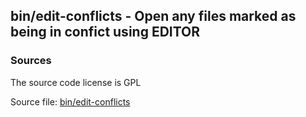 ## bin/edit-conflicts - Open any files marked as being in confict using EDITOR


### Sources
<a href="#sources"></a>
<!-- dev.mdmark  mdmark:MDSECTION  state:BEG_AUTO  param:Sources -->
The source code license is GPL

Source file: [bin/edit-conflicts](/bin/edit-conflicts)

<!-- dev.mdmark  mdmark:MDSECTION  state:END_AUTO  param:Sources -->


